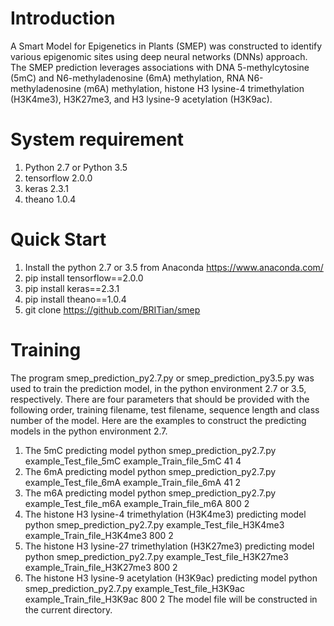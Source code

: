 Introduction
====
A Smart Model for Epigenetics in Plants (SMEP) was constructed to identify various epigenomic sites using deep neural networks (DNNs) approach. The SMEP prediction leverages associations with DNA 5-methylcytosine (5mC) and N6-methyladenosine (6mA) methylation, RNA N6-methyladenosine (m6A) methylation, histone H3 lysine-4 trimethylation (H3K4me3), H3K27me3, and H3 lysine-9 acetylation (H3K9ac). 

System requirement
=====
1. Python 2.7 or Python 3.5
2. tensorflow 2.0.0
3. keras 2.3.1
4. theano 1.0.4

Quick Start
====
1. Install the python 2.7 or 3.5 from Anaconda https://www.anaconda.com/
2. pip install tensorflow==2.0.0
3. pip install keras==2.3.1
4. pip install theano==1.0.4
5. git clone https://github.com/BRITian/smep

Training
====
The program smep_prediction_py2.7.py or smep_prediction_py3.5.py was used to train the prediction model, in the python environment 2.7 or 3.5, respectively. There are four parameters that should be provided with the following order, training filename, test filename, sequence length and class number of the model.
Here are the examples to construct the predicting models in the python environment 2.7.
1.	The 5mC predicting model
python smep_prediction_py2.7.py example_Test_file_5mC example_Train_file_5mC 41 4
2.	The 6mA predicting model
python smep_prediction_py2.7.py example_Test_file_6mA example_Train_file_6mA 41 2
3.	The m6A predicting model
python smep_prediction_py2.7.py example_Test_file_m6A example_Train_file_m6A 800 2
4.	The histone H3 lysine-4 trimethylation (H3K4me3) predicting model
python smep_prediction_py2.7.py example_Test_file_H3K4me3 example_Train_file_H3K4me3 800 2
5.	The histone H3 lysine-27 trimethylation (H3K27me3) predicting model
python smep_prediction_py2.7.py example_Test_file_H3K27me3 example_Train_file_H3K27me3 800 2
6.	The histone H3 lysine-9 acetylation (H3K9ac) predicting model
python smep_prediction_py2.7.py example_Test_file_H3K9ac example_Train_file_H3K9ac 800 2
	The model file will be constructed in the current directory. 

